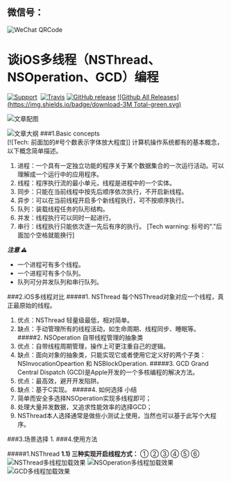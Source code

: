 ## 微信号：

![WeChat QRCode](https://github.com/Wspace5/SHMultiThreading/blob/master/Pictures/webwxgetmsgimg.jpeg?raw=true)
# 谈iOS多线程（NSThread、NSOperation、GCD）编程
[![Support](https://img.shields.io/badge/support-iOS%207%2B%20-blue.svg?style=flat)](https://www.apple.com/nl/ios)&nbsp;
[![Travis](https://img.shields.io/travis/rust-lang/rust.svg)]()
[![GitHub release](https://img.shields.io/github/release/qubyte/rubidium.svg)]()
[![Github All Releases](https://img.shields.io/badge/download-3M Total-green.svg)](https://github.com/Wspace5/iOSMultiThreading/archive/master.zip)

![文章配图](https://github.com/Wspace5/SHMultiThreading/blob/master/Pictures/html-programming.jpg?raw=true)

![文章大纲](https://github.com/Wspace5/SHMultiThreading/blob/master/Pictures/SHMultiThreadDG.png?raw=true)
###1.Basic concepts  
[![Tech: 前面加的#号个数表示字体放大程度]]
计算机操作系统都有的基本概念，以下概念简单描述。

1. 进程：一个具有一定独立功能的程序关于某个数据集合的一次运行活动。可以理解成一个运行中的应用程序。
2. 线程：程序执行流的最小单元，线程是进程中的一个实体。
3. 同步：只能在当前线程中按先后顺序依次执行，不开启新线程。
4. 异步：可以在当前线程开启多个新线程执行，可不按顺序执行。
5. 队列：装载线程任务的队形结构。
6. 并发：线程执行可以同时一起进行。
7. 串行：线程执行只能依次逐一先后有序的执行。
[Tech warning: 标号的"."后面加个空格就能换行]

***注意 ⚠***
* 一个进程可有多个线程。
* 一个进程可有多个队列。
* 队列可分并发队列和串行队列。

###2.iOS多线程对比
#####1. NSThread
每个NSThread对象对应一个线程，真正最原始的线程。
1) 优点：NSThread 轻量级最低，相对简单。
2) 缺点：手动管理所有的线程活动，如生命周期、线程同步、睡眠等。
#####2. NSOperation 
自带线程管理的抽象类
1)  优点：自带线程周期管理，操作上可更注重自己的逻辑。
2)  缺点：面向对象的抽象类，只能实现它或者使用它定义好的两个子类：NSInvocationOpeartion 和 NSBlockOperation.
#####3. GCD 
Grand Central Dispatch (GCD)是Apple开发的一个多核编程的解决方法。
1)  优点：最高效，避开开发陷阱。
2)  缺点：基于C实现。
#####4. 如何选择 小结
1)  简单而安全多选择NSOperation实现多线程即可；
2)  处理大量并发数据，又追求性能效率的选择GCD；
3)  NSThread本人选择通常是做些小测试上使用，当然也可以基于此写个大程序。

###3.场景选择
1.
###4.使用方法

#####1.NSThread
**1.1) 三种实现开启线程方式：**
①
②
③
④
⑤
⑥
![NSThread多线程加载效果](https://github.com/Wspace5/SHMultiThreading/blob/master/Pictures/SHmultiThread1.gif?raw=true)
![NSOperation多线程加载效果](https://github.com/Wspace5/SHMultiThreading/blob/master/Pictures/SHmultiThread2.gif?raw=true)
![GCD多线程加载效果](https://github.com/Wspace5/SHMultiThreading/blob/master/Pictures/SHmultiThread3.gif?raw=true)
